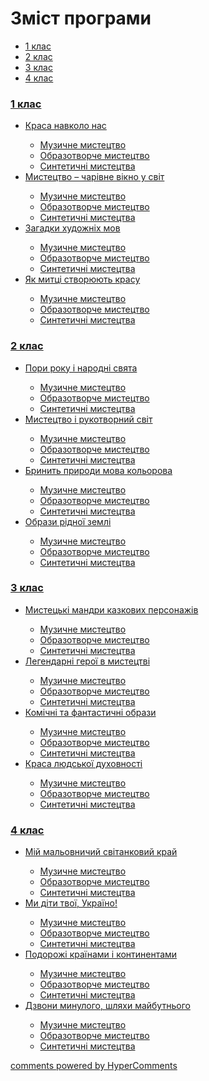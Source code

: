 <div id="hypercomments_widget" class="js-hypercomments-widget invisible"></div>

# Зміст програми

<ul class="nav nav-tabs">
<li class="active"><a data-toggle="tab" href="#home">1 клас</a></li>
<li><a data-toggle="tab" href="#menu1">2 клас</a></li>
<li><a data-toggle="tab" href="#menu2">3 клас</a></li>
<li><a data-toggle="tab" href="#menu3">4 клас</a></li>
</ul>

<div class="tab-content">
<div id="home" class="tab-pane fade in active">
<h3><a href="http://mon-arts.ed-era.com/1/1_klas.html">1 клас</a></h3>
<ul type="disc">
<li><a href="http://mon-arts.ed-era.com/1/krasa_navkolo_nas.html">Краса навколо нас</a></li>
<ul type="circle">
<li><a href="http://mon-arts.ed-era.com/1/muz%D1%83chne_m%D1%83stetstvo_1.html">Музичне мистецтво</a></li>
<li><a href="http://mon-arts.ed-era.com/1/obrazotvorche_m%D1%83stetstvo_1.html">Образотворче мистецтво</a></li>
<li><a href="http://mon-arts.ed-era.com/1/s%D1%83ntet%D1%83chny_m%D1%83stetstva_1.html">Синтетичні мистецтва</a></li>
</ul>
<li><a href="http://mon-arts.ed-era.com/1/m%D1%83stetstvo_charivne_vikno_u_svit.html">Мистецтво – чарівне вікно у світ</a></li>
<ul type="circle">
<li><a href="http://mon-arts.ed-era.com/1/muz%D1%83chne_m%D1%83stetstvo_2.html">Музичне мистецтво</a></li>
<li><a href="http://mon-arts.ed-era.com/1/obrazotvorche_m%D1%83stetstvo_2.html">Образотворче мистецтво</a></li>
<li><a href="http://mon-arts.ed-era.com/1/s%D1%83ntet%D1%83chny_m%D1%83stetstva_2.html">Синтетичні мистецтва</a></li>
</ul>
<li><a href="http://mon-arts.ed-era.com/1/zagadk%D1%83_khudozhnykh_mov.html">Загадки художніх мов</a></li>
<ul type="circle">
<li><a href="http://mon-arts.ed-era.com/1/muz%D1%83chne_m%D1%83stetstvo_3.html">Музичне мистецтво</a></li>
<li><a href="http://mon-arts.ed-era.com/1/obrazotvorche_m%D1%83stetstvo_3.html">Образотворче мистецтво</a></li>
<li><a href="http://mon-arts.ed-era.com/1/s%D1%83ntet%D1%83chny_m%D1%83stetstva_3.html">Синтетичні мистецтва</a></li>
</ul>
<li><a href="http://mon-arts.ed-era.com/1/yak_m%D1%83tsy_stvoryuyut_krasu.html">Як митці створюють красу</a></li>
<ul type="circle">
<li><a href="http://mon-arts.ed-era.com/1/muz%D1%83chne_m%D1%83stetstvo_4.html">Музичне мистецтво</a></li>
<li><a href="http://mon-arts.ed-era.com/1/obrazotvorche_m%D1%83stetstvo_4.html">Образотворче мистецтво</a></li>
<li><a href="http://mon-arts.ed-era.com/1/s%D1%83ntet%D1%83chny_m%D1%83stetstva_4.html">Синтетичні мистецтва</a></li>
</ul>
</ul>
</div>
<div id="menu1" class="tab-pane fade">
<h3><a href="http://mon-arts.ed-era.com/2/2_klas.html">2 клас</a></h3>
<ul type="disc">
<li><a href="http://mon-arts.ed-era.com/2/por%D1%83_roku_narodni_svyata.html">Пори року і народні свята</a></li>
<ul type="circle">
<li><a href="http://mon-arts.ed-era.com/2/muz%D1%83chne_m%D1%83stetstvo_1.html">Музичне мистецтво</a></li>
<li><a href="http://mon-arts.ed-era.com/2/obrazotvorche_m%D1%83stetstvo_1.html">Образотворче мистецтво</a></li>
<li><a href="http://mon-arts.ed-era.com/2/s%D1%83ntet%D1%83chny_m%D1%83stetstva_1.html">Синтетичні мистецтва</a></li>
</ul>
<li><a href="http://mon-arts.ed-era.com/2/m%D1%83stetstvo_rukotvorn%D1%83_svit.html">Мистецтво і рукотворний світ</a></li>
<ul type="circle">
<li><a href="http://mon-arts.ed-era.com/2/muz%D1%83chne_m%D1%83stetstvo_2.html">Музичне мистецтво</a></li>
<li><a href="http://mon-arts.ed-era.com/2/obrazotvorche_m%D1%83stetstvo_2.html">Образотворче мистецтво</a></li>
<li><a href="http://mon-arts.ed-era.com/2/s%D1%83ntet%D1%83chny_m%D1%83stetstva_2.html">Синтетичні мистецтва</a></li>
</ul>
<li><a href="http://mon-arts.ed-era.com/2/br%D1%83n%D1%83t_pr%D1%83rod%D1%83_mova_kolorova.html">Бринить природи мова кольорова</a></li>
<ul type="circle">
<li><a href="http://mon-arts.ed-era.com/2/muz%D1%83chne_m%D1%83stetstvo_3.html">Музичне мистецтво</a></li>
<li><a href="http://mon-arts.ed-era.com/2/obrazotvorche_m%D1%83stetstvo_3.html">Образотворче мистецтво</a></li>
<li><a href="http://mon-arts.ed-era.com/2/s%D1%83ntet%D1%83chny_m%D1%83stetstva_3.html">Синтетичні мистецтва</a></li>
</ul>
<li><a href="http://mon-arts.ed-era.com/2/obraz%D1%83_ridnoyi_zemli.html">Образи рідної землі</a></li>
<ul type="circle">
<li><a href="http://mon-arts.ed-era.com/2/muz%D1%83chne_m%D1%83stetstvo_4.html">Музичне мистецтво</a></li>
<li><a href="http://mon-arts.ed-era.com/2/obrazotvorche_m%D1%83stetstvo_4.html">Образотворче мистецтво</a></li>
<li><a href="http://mon-arts.ed-era.com/2/s%D1%83ntet%D1%83chny_m%D1%83stetstva_4.html">Синтетичні мистецтва</a></li>
</ul>
</ul>
</div>
<div id="menu2" class="tab-pane fade">
<h3><a href="http://mon-arts.ed-era.com/3/3_klas.html">3 клас</a></h3>
<ul type="disc">
<li><a href="http://mon-arts.ed-era.com/3/m%D1%83stetski_mandr%D1%83_kazkov%D1%83kh_personazhiv.html">Мистецькі мандри казкових персонажів</a></li>
<ul type="circle">
<li><a href="http://mon-arts.ed-era.com/3/muz%D1%83chne_m%D1%83stetstvo_1.html">Музичне мистецтво</a></li>
<li><a href="http://mon-arts.ed-era.com/3/obrazotvorche_m%D1%83stetstvo_1.html">Образотворче мистецтво</a></li>
<li><a href="http://mon-arts.ed-era.com/3/s%D1%83ntet%D1%83chny_m%D1%83stetstva_1.html">Синтетичні мистецтва</a></li>
</ul>
<li><a href="http://mon-arts.ed-era.com/3/legendarn_geroy_v_m%D1%83stetstv.html">Легендарні герої в мистецтві</a></li>
<ul type="circle">
<li><a href="http://mon-arts.ed-era.com/3/muz%D1%83chne_m%D1%83stetstvo_2.html">Музичне мистецтво</a></li>
<li><a href="http://mon-arts.ed-era.com/3/obrazotvorche_m%D1%83stetstvo_2.html">Образотворче мистецтво</a></li>
<li><a href="http://mon-arts.ed-era.com/3/s%D1%83ntet%D1%83chny_m%D1%83stetstva_2.html">Синтетичні мистецтва</a></li>
</ul>
<li><a href="http://mon-arts.ed-era.com/3/komichn_ta_fantast%D1%83chn_obraz%D1%83.html">Комічні та фантастичні образи</a></li>
<ul type="circle">
<li><a href="http://mon-arts.ed-era.com/3/muz%D1%83chne_m%D1%83stetstvo_3.html">Музичне мистецтво</a></li>
<li><a href="http://mon-arts.ed-era.com/3/obrazotvorche_m%D1%83stetstvo_3.html">Образотворче мистецтво</a></li>
<li><a href="http://mon-arts.ed-era.com/3/s%D1%83ntet%D1%83chny_m%D1%83stetstva_3.html">Синтетичні мистецтва</a></li>
</ul>
<li><a href="http://mon-arts.ed-era.com/3/krasa_lyudskoy_dukhovnost.html">Краса людської духовності</a></li>
<ul type="circle">
<li><a href="http://mon-arts.ed-era.com/3/muz%D1%83chne_m%D1%83stetstvo_4.html">Музичне мистецтво</a></li>
<li><a href="http://mon-arts.ed-era.com/3/obrazotvorche_m%D1%83stetstvo_4.html">Образотворче мистецтво</a></li>
<li><a href="http://mon-arts.ed-era.com/3/s%D1%83ntet%D1%83chny_m%D1%83stetstva_4.html">Синтетичні мистецтва</a></li>
</ul>
</ul>
</div>
<div id="menu3" class="tab-pane fade">
<h3><a href="http://mon-arts.ed-era.com/4/4_klas.html">4 клас</a></h3>
<ul type="disc">
<li><a href="http://mon-arts.ed-era.com/4/my_malovn%D1%83ch%D1%83_svitankov%D1%83_kray.html">Мій мальовничий світанковий край</a></li>
<ul type="circle">
<li><a href="http://mon-arts.ed-era.com/4/muz%D1%83chne_m%D1%83stetstvo_1.html">Музичне мистецтво</a></li>
<li><a href="http://mon-arts.ed-era.com/4/obrazotvorche_m%D1%83stetstvo_1.html">Образотворче мистецтво</a></li>
<li><a href="http://mon-arts.ed-era.com/4/s%D1%83ntet%D1%83chny_m%D1%83stetstva_1.html">Синтетичні мистецтва</a></li>
</ul>
<li><a href="http://mon-arts.ed-era.com/4/m%D1%83_dyt%D1%83_tvoy_ukrayno.html">Ми діти твої, Україно!</a></li>
<ul type="circle">
<li><a href="http://mon-arts.ed-era.com/4/muz%D1%83chne_m%D1%83stetstvo_2.html">Музичне мистецтво</a></li>
<li><a href="http://mon-arts.ed-era.com/4/obrazotvorche_m%D1%83stetstvo_2.html">Образотворче мистецтво</a></li>
<li><a href="http://mon-arts.ed-era.com/4/s%D1%83ntet%D1%83chny_m%D1%83stetstva_2.html">Синтетичні мистецтва</a></li>
</ul>
<li><a href="http://mon-arts.ed-era.com/4/podorozh_kraynam%D1%83_ta_kont%D1%83nentam%D1%83.html">Подорожі країнами і континентами</a></li>
<ul type="circle">
<li><a href="http://mon-arts.ed-era.com/4/muz%D1%83chne_m%D1%83stetstvo_3.html">Музичне мистецтво</a></li>
<li><a href="http://mon-arts.ed-era.com/4/obrazotvorche_m%D1%83stetstvo_3.html">Образотворче мистецтво</a></li>
<li><a href="http://mon-arts.ed-era.com/4/s%D1%83ntet%D1%83chny_m%D1%83stetstva_3.html">Синтетичні мистецтва</a></li>
</ul>
<li><a href="http://mon-arts.ed-era.com/4/dzvon%D1%83_m%D1%83nulogo_shlyakh%D1%83_maybutnogo.html">Дзвони минулого, шляхи майбутнього</a></li>
<ul type="circle">
<li><a href="http://mon-arts.ed-era.com/4/muz%D1%83chne_m%D1%83stetstvo_4.html">Музичне мистецтво</a></li>
<li><a href="http://mon-arts.ed-era.com/4/obrazotvorche_m%D1%83stetstvo_4.html">Образотворче мистецтво</a></li>
<li><a href="http://mon-arts.ed-era.com/4/s%D1%83ntet%D1%83chny_m%D1%83stetstva_4.html">Синтетичні мистецтва</a></li>
</ul>
</ul>
</div>
</div>

<div class="js-hypercomments-container">
<a href="http://hypercomments.com" class="hc-link" title="comments widget">comments powered by HyperComments</a>
</div>